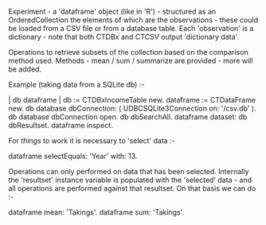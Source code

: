 Experiment - a 'dataframe' object (like in 'R') - structured as an OrderedCollection the elements of which are the observations - these could be loaded from a CSV file or from a database table. Each 'observation' is a dictionary - note that both CTDBx and CTCSV output 'dictionary data'.

Operations to retrieve subsets of the collection based on the comparison method used. Methods - mean / sum / summarize are provided - more will be added. 

Example (taking data from a SQLite db) :-

| db dataframe |
db := CTDBxIncomeTable new.
dataframe := CTDataFrame new.
db database dbConnection: ( UDBCSQLite3Connection on: '/csv.db' ).
db database dbConnection open.
db dbSearchAll.
dataframe dataset: db dbResultset.
dataframe inspect.

For _things_ to work it is necessary to 'select' data :- 

dataframe selectEquals: 'Year' with: 13. 

Operations can only performed on data that has been selected. Internally the 'resultset' instance variable is populated with the 'selected' data - and all operations are performed against that resultset. On that basis we can do :-

dataframe mean: 'Takings'.
dataframe sum: 'Takings'.
```
